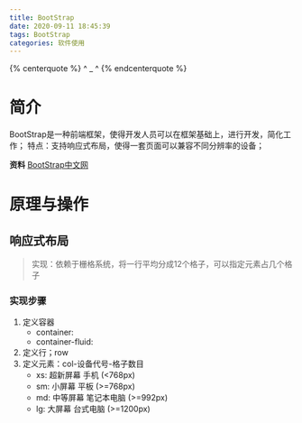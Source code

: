 ```yaml
---
title: BootStrap
date: 2020-09-11 18:45:39
tags: BootStrap
categories: 软件使用
---
```


{% centerquote %} ^ _ ^ {% endcenterquote %}
<!-- more -->

# 简介
BootStrap是一种前端框架，使得开发人员可以在框架基础上，进行开发，简化工作；
特点：支持响应式布局，使得一套页面可以兼容不同分辨率的设备；

**资料** 
[BootStrap中文网](https://v3.bootcss.com/getting-started/)

# 原理与操作
## 响应式布局
> 实现：依赖于栅格系统，将一行平均分成12个格子，可以指定元素占几个格子

### 实现步骤
1. 定义容器
    - container:
    - container-fluid:
2. 定义行；row
3. 定义元素：col-设备代号-格子数目
    - xs: 超新屏幕 手机 (<768px)
    - sm: 小屏幕 平板 (>=768px)
    - md: 中等屏幕 笔记本电脑 (>=992px)
    - lg: 大屏幕 台式电脑 (>=1200px)



